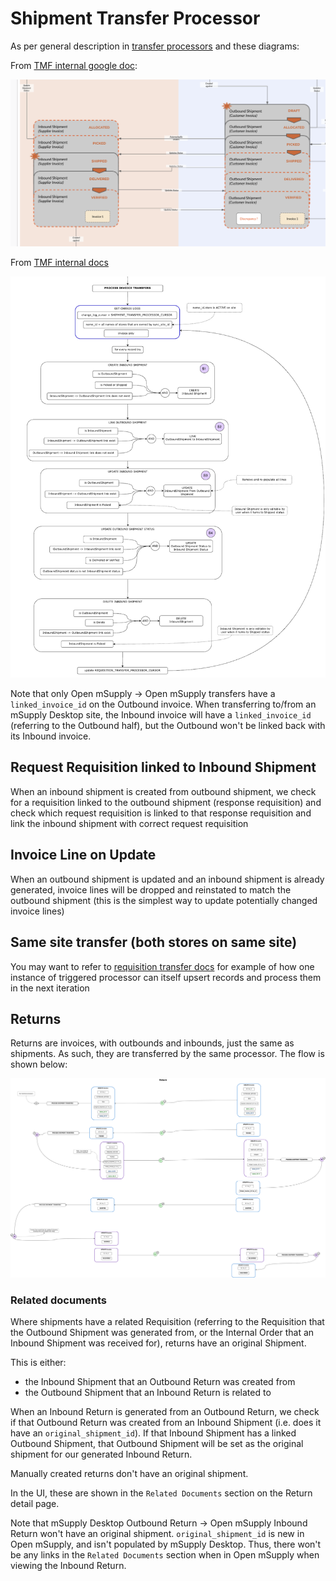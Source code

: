 # Shipment Transfer Processor

As per general description in [transfer processors](../README.md) and these diagrams:

From [TMF internal google doc](https://docs.google.com/presentation/d/1eEe0uBGvkXbYnKc2oLO2U0qRwFv4l0ws4QwFZa6e74s/edit#slide=id.p):

![omSupply shipment transfer processors](./doc/omSupply_shipment_transfer_workflow.png)

From [TMF internal docs](https://app.diagrams.net/#G1o_xRQAhjVsnqhxhJEu9dY6AZ_lJfG9co)

![omSupply shipment transfer processors](./doc/omSupply_shipment_transfer_processors.png)

Note that only Open mSupply -> Open mSupply transfers have a `linked_invoice_id` on the Outbound invoice. When transferring to/from an mSupply Desktop site, the Inbound invoice will have a `linked_invoice_id` (referring to the Outbound half), but the Outbound won't be linked back with its Inbound invoice.

## Request Requisition linked to Inbound Shipment

When an inbound shipment is created from outbound shipment, we check for a requisition linked to the outbound shipment (response requisition) and check which request requisition is linked to that response requisition and link the inbound shipment with correct request requisition

## Invoice Line on Update

When an outbound shipment is updated and an inbound shipment is already generated, invoice lines will be dropped and reinstated to match the outbound shipment (this is the simplest way to update potentially changed invoice lines)

## Same site transfer (both stores on same site)

You may want to refer to [requisition transfer docs](../requisition/README.md#same-site-transfer-both-stores-on-same-site) for example of how one instance of triggered processor can itself upsert records and process them in the next iteration

## Returns

Returns are invoices, with outbounds and inbounds, just the same as shipments. As such, they are transferred by the same processor. The flow is shown below:

![omSupply return transfer workflow](./doc/omSupply_return_transfer.drawio.png)

### Related documents

Where shipments have a related Requisition (referring to the Requisition that the Outbound Shipment was generated from, or the Internal Order that an Inbound Shipment was received for), returns have an original Shipment.

This is either:

- the Inbound Shipment that an Outbound Return was created from
- the Outbound Shipment that an Inbound Return is related to

When an Inbound Return is generated from an Outbound Return, we check if that Outbound Return was created from an Inbound Shipment (i.e. does it have an `original_shipment_id`). If that Inbound Shipment has a linked Outbound Shipment, that Outbound Shipment will be set as the original shipment for our generated Inbound Return.

Manually created returns don't have an original shipment.

In the UI, these are shown in the `Related Documents` section on the Return detail page.

Note that mSupply Desktop Outbound Return -> Open mSupply Inbound Return won't have an original shipment. `original_shipment_id` is new in Open mSupply, and isn't populated by mSupply Desktop. Thus, there won't be any links in the `Related Documents` section when in Open mSupply when viewing the Inbound Return.
